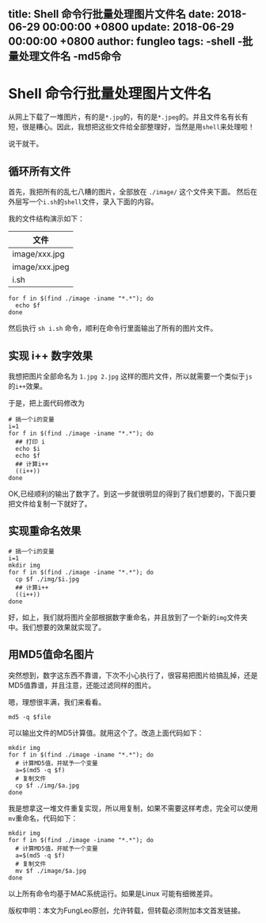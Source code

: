 title: Shell 命令行批量处理图片文件名
date: 2018-06-29 00:00:00 +0800
update: 2018-06-29 00:00:00 +0800
author: fungleo
tags:
    -shell
    -批量处理文件名
    -md5命令
---

# Shell 命令行批量处理图片文件名

从网上下载了一堆图片，有的是`*.jpg`的，有的是`*.jpeg`的。并且文件名有长有短，很是糟心。因此，我想把这些文件给全部整理好，当然是用`shell`来处理啦！

说干就干。

## 循环所有文件

首先，我把所有的乱七八糟的图片，全部放在 `./image/` 这个文件夹下面。
然后在外层写一个`i.sh`的`shell`文件，录入下面的内容。

我的文件结构演示如下：

|文件|
|---|
|image/xxx.jpg|
|image/xxx.jpeg|
|i.sh|

```
for f in $(find ./image -iname "*.*"); do
  echo $f
done
```
然后执行 `sh i.sh` 命令，顺利在命令行里面输出了所有的图片文件。

## 实现 i++ 数字效果

我想把图片全部命名为 `1.jpg 2.jpg` 这样的图片文件，所以就需要一个类似于`js`的`i++`效果。

于是，把上面代码修改为

```
# 搞一个i的变量
i=1
for f in $(find ./image -iname "*.*"); do
  ## 打印 i
  echo $i
  echo $f
  ## 计算i++
  ((i++))
done
```
OK,已经顺利的输出了数字了。到这一步就很明显的得到了我们想要的，下面只要把文件给复制一下就好了。

## 实现重命名效果

```
# 搞一个i的变量
i=1
mkdir img
for f in $(find ./image -iname "*.*"); do
  cp $f ./img/$i.jpg
  ## 计算i++
  ((i++))
done
```

好，如上，我们就将图片全部根据数字重命名，并且放到了一个新的`img`文件夹中。我们想要的效果就实现了。

## 用MD5值命名图片

突然想到，数字这东西不靠谱，下次不小心执行了，很容易把图片给搞乱掉，还是MD5值靠谱，并且注意，还能过滤同样的图片。

嗯，理想很丰满，我们来看看。

```
md5 -q $file
```
可以输出文件的MD5计算值。就用这个了。改造上面代码如下：

```
mkdir img
for f in $(find ./image -iname "*.*"); do
  # 计算MD5值，并赋予一个变量
  a=$(md5 -q $f)
  # 复制文件
  cp $f ./img/$a.jpg
done
```

我是想拿这一堆文件重复实现，所以用复制，如果不需要这样考虑，完全可以使用`mv`重命名，代码如下：

```
mkdir img
for f in $(find ./image -iname "*.*"); do
  # 计算MD5值，并赋予一个变量
  a=$(md5 -q $f)
  # 复制文件
  mv $f ./image/$a.jpg
done
```

以上所有命令均基于MAC系统运行。如果是Linux 可能有细微差异。

版权申明：本文为FungLeo原创，允许转载，但转载必须附加本文首发链接。


